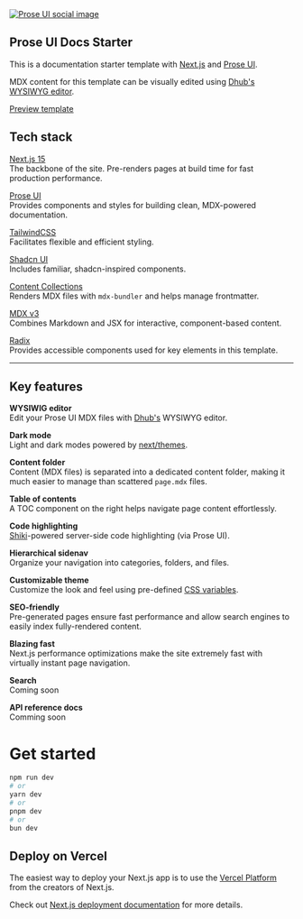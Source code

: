 <a href="https://prose-ui-docs-starter.vercel.app" >
  <img alt="Prose UI social image" src="https://repository-images.githubusercontent.com/897893154/12074360-f0b7-47f3-b1ec-10ef71fdbf0c" />
</a>

## Prose UI Docs Starter

This is a documentation starter template with [Next.js](https://nextjs.org) and [Prose UI](https://prose-ui.com).

MDX content for this template can be visually edited using [Dhub's WYSIWYG editor](https://dhub.dev).

[Preview template](https://prose-ui-docs-starter.vercel.app)

## Tech stack

[Next.js 15](https://nextjs.org)\
The backbone of the site. Pre-renders pages at build time for fast production performance.

[Prose UI](https://prose-ui.com)\
Provides components and styles for building clean, MDX-powered documentation.

[TailwindCSS](https://tailwindcss.com)\
Facilitates flexible and efficient styling.

[Shadcn UI](https://ui.shadcn.com)\
Includes familiar, shadcn-inspired components.

[Content Collections](https://www.content-collections.dev)\
Renders MDX files with `mdx-bundler` and helps manage frontmatter.

[MDX v3](https://mdxjs.com)\
Combines Markdown and JSX for interactive, component-based content.

[Radix](https://mdxjs.com)\
Provides accessible components used for key elements in this template.

---

## Key features

**WYSIWIG editor**\
Edit your Prose UI MDX files with [Dhub's](https://dhub.dev) WYSIWYG editor.

**Dark mode**\
Light and dark modes powered by [next/themes](https://github.com/pacocoursey/next-themes).

**Content folder**\
Content (MDX files) is separated into a dedicated content folder, making it much easier to manage than scattered `page.mdx` files.

**Table of contents**\
A TOC component on the right helps navigate page content effortlessly.

**Code highlighting**\
[Shiki](https://shiki.style/)-powered server-side code highlighting (via Prose UI).

**Hierarchical sidenav**\
Organize your navigation into categories, folders, and files.

**Customizable theme**\
Customize the look and feel using pre-defined [CSS variables](https://prose-ui.com/docs/styling).

**SEO-friendly**\
Pre-generated pages ensure fast performance and allow search engines to easily index fully-rendered content.

**Blazing fast**\
Next.js performance optimizations make the site extremely fast with virtually instant page navigation.

**Search**&#x20;\
Coming soon

**API reference docs**\
Comming soon

# Get started

```bash
npm run dev
# or
yarn dev
# or
pnpm dev
# or
bun dev
```

## Deploy on Vercel

The easiest way to deploy your Next.js app is to use the [Vercel Platform](https://vercel.com/new?utm_medium=default-template&filter=next.js&utm_source=create-next-app&utm_campaign=create-next-app-readme) from the creators of Next.js.

Check out [Next.js deployment documentation](https://nextjs.org/docs/app/building-your-application/deploying) for more details.
